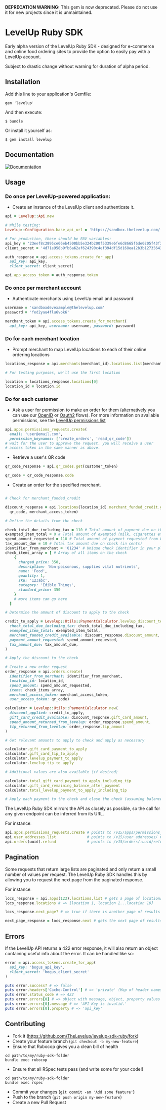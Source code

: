 **DEPRECATION WARNING:** This gem is now deprecated. Please do not use it for new projects since it is unmaintained.

# LevelUp Ruby SDK

Early alpha version of the LevelUp Ruby SDK - designed for e-commerce and online
food ordering sites to provide the option to easily pay with a LevelUp account.

Subject to drastic change without warning for duration of alpha period.

## Installation

Add this line to your application's Gemfile:

    gem 'levelup'

And then execute:

    $ bundle

Or install it yourself as:

    $ gem install levelup

## Documentation

[![Documentation](http://img.shields.io/badge/docs-rdoc.info-blue.svg)](http://rubydoc.org/gems/levelup/frames)

## Usage

### Do once per LevelUp-powered application:
-  Create an instance of the LevelUp client and authenticate it.

```ruby
api = Levelup::Api.new

# While testing:
Levelup::Configuration.base_api_url = 'https://sandbox.thelevelup.com/'

# For production, these should be ENV variables:
api_key = '23eef8c2895ce66eb4500bb5e324b200f5339e6fe6d8665f6de0205f43f3b563'
client_secret = '4d71e958b9fb6a62af624390c4ef394df15d168ea12b3b12735643ff0694520f'

auth_response = api.access_tokens.create_for_app(
  api_key: api_key,
  client_secret: client_secret)

api.app_access_token = auth_response.token
```

### Do once per merchant account

- Authenticate merchants using LevelUp email and password

```ruby
username = 'sandboxdevexample@thelevelup.com'
password = 'fod2yau4flu6vok6'

merchant_token = api.access_tokens.create_for_merchant(
  api_key: api_key, username: username, password: password)
```

### Do for each merchant location

- Prompt merchant to map LevelUp locations to each of their online ordering locations

```ruby
locations_response = api.merchants(merchant_id).locations.list(merchant_access_token)

# For testing purposes, we'll use the first location

location = locations_response.locations[0]
location_id = location.id
```

### Do for each customer

- Ask a user for permission to make an order for them (alternatively you can use our
[OpenID](http://developer.thelevelup.com/resources-and-guides/web-authentication-flow/) or
[Oauth2](http://developer.thelevelup.com/resources-and-guides/web-authorization-flow/) flows). 
For more information on available permissions, see the
[LevelUp permissions list](http://developer.thelevelup.com/resources-and-guides/permissions-list/)

```ruby
api.apps.permissions_requests.create(
  email: 'user@email.com',
  permission_keynames: ['create_orders', 'read_qr_code'])
# wait for the user to approve the request. you will receive a user
# access token in the same manner as above.
```

- Retrieve a user's QR code

```ruby
qr_code_response = api.qr_codes.get(customer_token)

qr_code = qr_code_response.code
```

- Create an order for the specified merchant.

```ruby

# Check for merchant_funded_credit

discount_response = api.locations(location_id).merchant_funded_credit.get(
  qr_code, merchant_access_token)

# Define the details from the check

check_total_due_including_tax = 110 # Total amount of payment due on the check (in cents)
exempted_item_total = 0 # Total amount of exempted (milk, cigarettes etc) items (in cents)
spend_amount_requested = 110 # Total amount of payment requested from LevelUp (in cents)
tax_amount_due = 10 # Total tax amount due on check (in cents)
identifier_from_merchant = '01234' # Unique check identifier in your platform (ie, check ID)
check_items_array = [ # Array of all items on the check
    {
      charged_price: 350,
      description: 'Non-poisonous, supplies vital nutrients',
      name: 'Food',
      quantity: 1,
      sku: '123abc',
      category: 'Edible Things',
      standard_price: 350
    }
    # more items can go here
  ]

# Determine the amount of discount to apply to the check

credit_to_apply = Levelup::Utils::PaymentCalculator.levelup_discount_to_apply(
  check_total_due_including_tax: check_total_due_including_tax,
  exempted_item_total: exempted_item_total,
  merchant_funded_credit_available: discount_response.discount_amount,  
  payment_amount_requested: spend_amount_requested,
  tax_amount_due: tax_amount_due,
)

# Apply the discount to the check

# Create a new order request
order_response = api.orders.create(
  identifier_from_merchant: identifier_from_merchant,
  location_id: location_id,
  spend_amount: spend_amount_requested,
  items: check_items_array,
  merchant_access_token: merchant_access_token,
  user_access_token: qr_code)

calculator = Levelup::Utils::PaymentCalculator.new(
  discount_applied: credit_to_apply,
  gift_card_credit_available: discount_response.gift_card_amount,
  spend_amount_returned_from_levelup: order_response.spend_amount,
  tip_returned_from_levelup: order_response.tip_amount
)

# Get relevant amounts to apply to check and apply as necessary

calculator.gift_card_payment_to_apply
calculator.gift_card_tip_to_apply
calculator.levelup_payment_to_apply
calculator.levelup_tip_to_apply

# Additional values are also available (if desired)

calculator.total_gift_card_payment_to_apply_including_tip
calculator.gift_card_remaining_balance_after_payment
calculator.total_levelup_payment_to_apply_including_tip

# Apply each payment to the check and close the check (assuming balance due is 0)
```

The LevelUp Ruby SDK mirrors the API as closely as possible, so the call for any given endpoint
can be inferred from its URL.

For instance:

```ruby
api.apps.permissions_requests.create # points to /v15/apps/permissions_requests/ POST
api.user_addresses.list              # points to /v15/user_addresses/ GET
api.orders(uuid).refund              # points to /v15/orders/:uuid/refund/ POST
```

## Pagination

Some requests that return large lists are paginated and only return a small number of values per
request. The LevelUp Ruby SDK handles this by allowing you to request the next page from the
paginated response.

For instance:

```ruby
locs_response = api.apps(123).locations.list # gets a page of locations associated with an app
locs_response.locations # => [location 1, location 2...location 10]

locs_response.next_page? # => true if there is another page of results to load

next_page_response = locs_response.next # gets the next page of results
```

## Errors

If the LevelUp API returns a 422 error response, it will also return an object containing useful
info about the error. It can be handled like so:

```ruby
error = api.access_tokens.create_for_app(
  api_key: 'bogus_api_key',
  client_secret: 'bogus_client_secret'
)

puts error.success? # => false
puts error.headers['Cache-Control'] # => 'private' (Map of header names to values)
puts error.status_code # => 422
puts error.errors[0] # => object with message, object, property values
puts error.errors[0].message # => 'API Key is invalid.'
puts error.errors[0].property # => 'api_key'
```

## Contributing

-  Fork it (https://github.com/TheLevelup/levelup-sdk-ruby/fork)
-  Create your feature branch (`git checkout -b my-new-feature`)
-  Ensure that Rubocop gives you a clean bill of health
```
cd path/to/my/ruby-sdk-folder
bundle exec rubocop
```
-  Ensure that all RSpec tests pass (and write some for your code!)
```
cd path/to/my/ruby-sdk-folder
bundle exec rspec
```
-  Commit your changes (`git commit -am 'Add some feature'`)
-  Push to the branch (`git push origin my-new-feature`)
-  Create a new Pull Request
